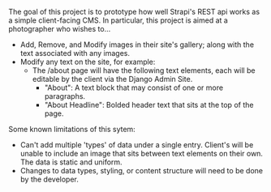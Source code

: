 The goal of this project is to prototype how well Strapi's REST api works as a simple client-facing CMS. In particular, this project is aimed at a photographer who wishes to...

- Add, Remove, and Modify images in their site's gallery; along with the text associated with any images.
- Modify any text on the site, for example:
    - The /about page will have the following text elements, each will be editable by the client via the Django Admin Site.
        - "About": A text block that may consist of one or more paragraphs.
        - "About Headline": Bolded header text that sits at the top of the page.

Some known limitations of this sytem:
- Can't add multiple 'types' of data under a single entry. Client's will be unable to include an image that sits between text elements on their own. The data is static and uniform.
- Changes to data types, styling, or content structure will need to be done by the developer.
